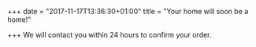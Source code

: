 +++
date = "2017-11-17T13:36:30+01:00"
title = "Your home will soon be a home!"

+++
We will contact you within 24 hours to confirm your order.